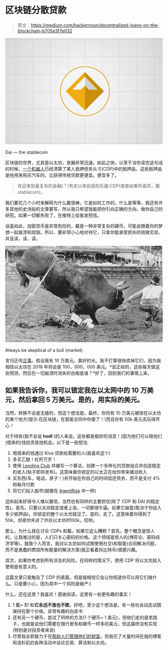 # 区块链分散贷款

> 原文：<https://medium.com/hackernoon/decentralized-loans-on-the-blockchain-b705e3f7e032>

![](img/2001af4491c585b3277566661ce2aff4.png)

Dai — the stablecoin

区块链的世界，尤其是以太坊，发展非常迅速。如此之快，以至于当你读完这句话的时候，[一个机器人](https://github.com/makerdao/bite-keeper)已经清算了某人抵押债务头寸(CDP)中的抵押品，这些抵押品是他用来购买汽车的，比获得传统贷款更便宜。便宜多了。

> 欢迎来到最复杂的金融(？)有史以来创造的乐器:CDP(或者如果你喜欢，戴 stablecoin)。

我们要花几个小时来解释为什么戴很棒，它是如何工作的，什么是等等，我还有许多其他的史诗般的文章要写，所以我只希望我能把你引向正确的方向，做你自己的研究。如果一切都失败了，在推特上给我发短信。

话虽如此，加密货币是非常危险的，戴是一种非常复杂的硬币，可能会随着你的梦想一起崩溃和烧毁。所以，要非常小心地对待它，只拿你能承受损失的钱做实验，并且读，读，读。

![](img/239d27bc8a63de82ceea0b80915a48d9.png)

Always be skeptical of a bull (market)

言归正传[正事](https://hackernoon.com/tagged/business)。假设我有 10 万美元。美好时光。我不打算很快卖掉它们，因为我相信以太坊在 2018 年将会是 100，000，000 美元。*说正经的，这些每天做这些预测，然后在一切崩溃时消失的白痴是谁？*好了，回到我们的事情上来。

## 如果我告诉你，我可以锁定我在以太网中的 10 万美元，然后拿回 5 万美元。是的，用实际的美元。

当然，转换不会是无缝的，但这个想法是，最终，你将有 10 万美元被锁在以太坊的某个地方(提示:在区块链，在智能合同中你傻了！)而且你有 50k 美元去玩得开心！

对于持有(我不会说 **hodl** )的人来说，这些都是极好的消息！)因为他们可以用他们(借来的)钱投资其他机会。以下是一些想法:

1.  用借来的钱通过 Kiva 贷款给需要的人(我喜欢这个)
2.  多买乙醚！杠杆万岁！
3.  使用 [Lending Club](https://www.lendingclub.com/) 并编写一个算法，创建一个多样化的贷款组合并创造稳定的收入(帖子即将发布)。这意味着你锁定的以太正在给你带来被动收入
4.  买东西(车，电话，房子！)并开始在你自己的时间偿还债务，而不是支付 4%和每月付款
5.  将它们投入股市(就像在 [AgentRisk](https://agentrisk.com/) 中一样)

这听起来好得令人难以置信，当然也有同样的主要担忧(除了 CDP 和 DAI 的稳定性)。首先，只要以太坊稳定或者上涨，一切都很牛逼。如果它崩盘(取决于你投入多少抵押品)，你锁定的整个以太坊就没了。是的，走了。这意味着你得到了$50k，但是你失去了你在以太坊的$100k。哎哟。

那么，为什么我在讨论 CDPs 和戴，如果它这么糟糕？首先，整个概念是惊人的，让我难过的是，人们只关心密码的价格。这个领域是惊人的(博弈论、密码经济学等)，就我个人而言，我对以太坊如何试图使用社交(和智能)合同解决问题，而不是愚蠢的燃烧所有能量的解决方案(我正看着你比特币)很感兴趣。

其次，如果你考虑到所有涉及的风险，在同样的情况下，使用 CDP 将以太坊投入使用是有意义的。

这篇文章只是触及了 CDP 的表面，但是我相信它会让你知道你可以用它们做什么。只是要小心，因为其中一个风险是破产:)

什么，还在这里？我喜欢！感谢阅读，这里有一些更有趣的事实！

1.  1 戴= $1 和**它永远不涨也不跌**。好吧，至少这个想法是，有一些社会动态试图保持在那个价格。非常有趣的白皮书
2.  还有另一个硬币，尝试了同样的方法(1 个硬币= 1 美元)，但他们走的是老路子，也就是说他们需要在银行里有和硬币一样多的美元，但这最终没有实现(特别是对投资者来说)
3.  尽管我全职致力于在[帮助人们管理他们的财富](http://agentrisk.com)，但我花了大量时间在我的博客和洛杉矶的各种活动中谈论交易、算法和以太坊。